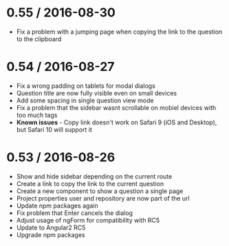 
0.55 / 2016-08-30
==================

  * Fix a problem with a jumping page when copying the link to the question to the clipboard

0.54 / 2016-08-27
==================

  * Fix a wrong padding on tablets for modal dialogs
  * Question title are now fully visible even on small devices
  * Add some spacing in single question view mode
  * Fix a problem that the sidebar wasnt scrollable on mobiel devices with too much tags
  * **Known issues** - Copy link doesn't work on Safari 9 (iOS and Desktop), but Safari 10 will support it

0.53 / 2016-08-26
==================

  * Show and hide sidebar depending on the current route
  * Create a link to copy the link to the current question
  * Create a new component to show a question a single page
  * Project properties user and repository are now part of the url
  * Update npm packages again
  * Fix problem that Enter cancels the dialog
  * Adjust usage of ngForm for compatibility with RC5
  * Update to Angular2 RC5
  * Upgrade npm packages
